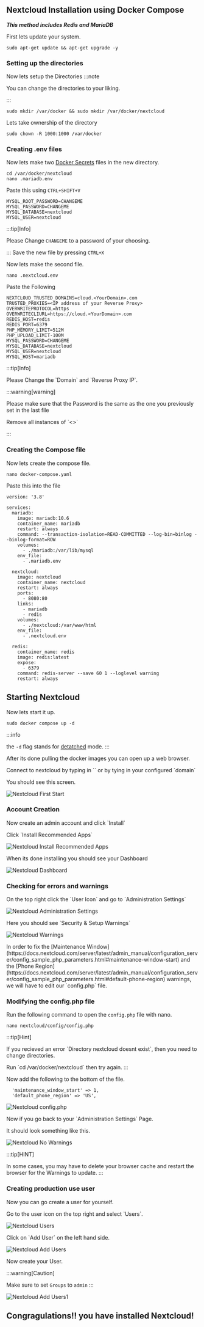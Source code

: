 ## Nextcloud Installation using Docker Compose
***This method includes Redis and MariaDB***

First lets update your system.
```
sudo apt-get update && apt-get upgrade -y
```

### Setting up the directories
Now lets setup the Directories
:::note

You can change the directories to your liking.

:::

```
sudo mkdir /var/docker && sudo mkdir /var/docker/nextcloud
```
Lets take ownership of the directory
```
sudo chown -R 1000:1000 /var/docker
```
### Creating .env files
Now lets make two [Docker Secrets](https://docs.docker.com/compose/use-secrets/) files in the new directory.
```
cd /var/docker/nextcloud
nano .mariadb.env
```
Paste this using `CTRL+SHIFT+V`
```
MYSQL_ROOT_PASSWORD=CHANGEME
MYSQL_PASSWORD=CHANGEME
MYSQL_DATABASE=nextcloud
MYSQL_USER=nextcloud
```
:::tip[Info]

Please Change `CHANGEME` to a password of your choosing.

:::
Save the new file by pressing `CTRL+X`

Now lets make the second file.
```
nano .nextcloud.env
```
Paste the Following
```
NEXTCLOUD_TRUSTED_DOMAINS=cloud.<YourDomain>.com
TRUSTED_PROXIES=<IP address of your Reverse Proxy>
OVERWRITEPROTOCOL=https
OVERWRITECLIURL=https://cloud.<YourDomain>.com
REDIS_HOST=redis
REDIS_PORT=6379
PHP_MEMORY_LIMIT=512M
PHP_UPLOAD_LIMIT-100M
MYSQL_PASSWORD=CHANGEME
MYSQL_DATABASE=nextcloud
MYSQL_USER=nextcloud
MYSQL_HOST=mariadb
```
:::tip[Info]

<p>Please Change the `Domain` and `Reverse Proxy IP`.</p>

:::warning[warning]

<p>Please make sure that the Password is the same as the one you previously set in the last file</p>
<p>Remove all instances of `<>`</p>
:::

### Creating the Compose file
Now lets create the compose file.
```
nano docker-compose.yaml
```
Paste this into the file
```
version: '3.8'

services:
  mariadb:
    image: mariadb:10.6
    container_name: mariadb
    restart: always
    command: --transaction-isolation=READ-COMMITTED --log-bin=binlog --binlog-format=ROW
    volumes:
      - ./mariadb:/var/lib/mysql
    env_file:
      - .mariadb.env

  nextcloud:
    image: nextcloud
    container_name: nextcloud
    restart: always
    ports:
      - 8080:80
    links:
      - mariadb
      - redis
    volumes:
      - ./nextcloud:/var/www/html
    env_file:
      - .nextcloud.env

  redis:
    container_name: redis
    image: redis:latest
    expose:
      - 6379
    command: redis-server --save 60 1 --loglevel warning
    restart: always
```
## Starting Nextcloud
Now lets start it up.
```
sudo docker compose up -d
```
:::info

the `-d` flag stands for [detatched](https://docs.docker.com/engine/reference/run/#foreground-and-background) mode.
:::
<p>After its done pulling the docker images you can open up a web browser.</p>
<p>Connect to nextcloud by typing in `<ip:8080>` or by tying in your configured `domain`</p>
<p>You should see this screen.</p>

![Nextcloud First Start](/img/nextcloud/FirstStart.jpg)

### Account Creation
<p>Now create an admin account and click `Install`</p>
<p>Click `Install Recommended Apps`</p>

![Nextcloud Install Recommended Apps](/img/nextcloud/FirstStart_RecommendedApps.jpg)

<p>When its done installing you should see your Dashboard</p>

![Nextcloud Dashboard](/img/nextcloud/Dashboard.jpg)

### Checking for errors and warnings
<p>On the top right click the `User Icon` and go to `Administration Settings`</p>

![Nextcloud Administration Settings](/img/nextcloud/Administration_Settings.jpg)

<p>Here you should see `Security & Setup Warnings`</p>

![Nextcloud Warnings](/img/nextcloud/Warnings.jpg)

<p>In order to fix the [Maintenance Window](https://docs.nextcloud.com/server/latest/admin_manual/configuration_server/config_sample_php_parameters.html#maintenance-window-start) and the [Phone Region](https://docs.nextcloud.com/server/latest/admin_manual/configuration_server/config_sample_php_parameters.html#default-phone-region) warnings, we will have to edit our `config.php` file.</p>

### Modifying the config.php file
Run the following command to open the `config.php` file with nano.
```
nano nextcloud/config/config.php
```
:::tip[Hint]

<p>If you recieved an error `Directory nextcloud doesnt exist`, then you need to change directories.</p>
Run `cd /var/docker/nextcloud` then try again.
:::

Now add the following to the bottom of the file.
```
  'maintenance_window_start' => 1,
  'default_phone_region' => 'US',
```


![Nextcloud config.php](/img/nextcloud/config.jpg)

<p>Now if you go back to your `Administration Settings` Page.</p>
It should look something like this.

![Nextcloud No Warnings](/img/nextcloud/NoErrors.jpg)

:::tip[HINT]

In some cases, you may have to delete your browser cache and restart the browser for the Warnings to update.
:::

### Creating production use user
<p>Now you can go create a user for yourself.</p>
<p>Go to the user icon on the top right and select `Users`.</p>

![Nextcloud Users](/img/nextcloud/users.jpg)

<p>Click on `Add User` on the left hand side.</p>

![Nextcloud Add Users](/img/nextcloud/Adduser.jpg)


<p>Now create your User.</p>
:::warning[Caution]

Make sure to set `Groups` to `admin`
:::

![Nextcloud Add Users1](/img/nextcloud/Adduser1.jpg)

## Congragulations!! you have installed Nextcloud!
